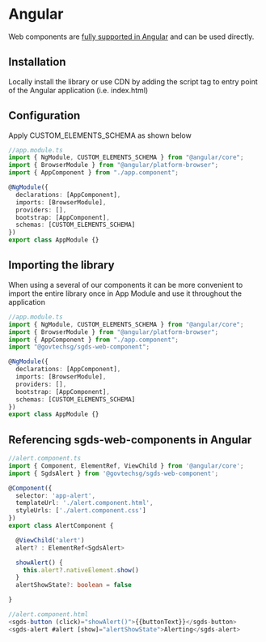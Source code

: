 # Angular

Web components are [fully supported in Angular](https://custom-elements-everywhere.com/#angular) and can be used directly.

## Installation

Locally install the library or use CDN by adding the script tag to entry point of the Angular application (i.e. index.html)

## Configuration

Apply CUSTOM_ELEMENTS_SCHEMA as shown below

```typescript
//app.module.ts
import { NgModule, CUSTOM_ELEMENTS_SCHEMA } from "@angular/core";
import { BrowserModule } from "@angular/platform-browser";
import { AppComponent } from "./app.component";

@NgModule({
  declarations: [AppComponent],
  imports: [BrowserModule],
  providers: [],
  bootstrap: [AppComponent],
  schemas: [CUSTOM_ELEMENTS_SCHEMA]
})
export class AppModule {}
```

## Importing the library

When using a several of our components it can be more convenient to import the entire library once in App Module and use it throughout the application

```typescript
//app.module.ts
import { NgModule, CUSTOM_ELEMENTS_SCHEMA } from "@angular/core";
import { BrowserModule } from "@angular/platform-browser";
import { AppComponent } from "./app.component";
import "@govtechsg/sgds-web-component";

@NgModule({
  declarations: [AppComponent],
  imports: [BrowserModule],
  providers: [],
  bootstrap: [AppComponent],
  schemas: [CUSTOM_ELEMENTS_SCHEMA]
})
export class AppModule {}
```
## Referencing sgds-web-components in Angular

```typescript
//alert.component.ts
import { Component, ElementRef, ViewChild } from '@angular/core';
import { SgdsAlert } from '@govtechsg/sgds-web-component';

@Component({
  selector: 'app-alert',
  templateUrl: './alert.component.html',
  styleUrls: ['./alert.component.css']
})
export class AlertComponent {

  @ViewChild('alert')
  alert? : ElementRef<SgdsAlert>

  showAlert() {
    this.alert?.nativeElement.show()
  }
  alertShowState?: boolean = false

}

//alert.component.html
<sgds-button (click)="showAlert()">{{buttonText}}</sgds-button>
<sgds-alert #alert [show]="alertShowState">Alerting</sgds-alert>

```
